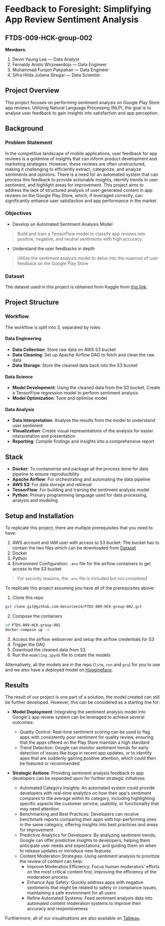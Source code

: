 # Feedback to Foresight: Simplifying App Review Sentiment Analysis
## FTDS-009-HCK-group-002
**Members**:
1. Devin Yaung Lee — Data Analyst
2. Fernaldy Aristo Wirjowerdojo — Data Engineer
3. Muhammad Furqon Pakpahan — Data Engineer
4. Sifra Hilda Juliana Siregar — Data Scientist


## Project Overview
This project focuses on performing sentiment analysis on Google Play Store app reviews. Utilizing Natural Language Processing (NLP), the goal is to analyse user feedback to gain insights into satisfaction and app perception.


## Background
### Problem Statement
In the competitive landscape of mobile applications, user feedback for app reviews is a goldmine of insights that can inform product development and marketing strategies. However, these reviews are often unstructured, making it challenging to efficiently extract, categorize, and analyze sentiments and opinions. There is a need for an automated system that can process this feedback to provide actionable insights, identify trends in user sentiment, and highlight areas for improvement. This project aims to address the lack of structured analysis of user-generated content in app reviews on the Google Play Store, which, if leveraged correctly, can significantly enhance user satisfaction and app performance in the market.

### Objectives
- Develop an Automated Sentiment Analysis Model
> Build and train a TensorFlow model to classify app reviews into positive, negative, and neutral sentiments with high accuracy.
- Understand the user feedbacks in depth
> Utilize the sentiment analysis model to delve into the nuances of user feedback on the Google Play Store

### Dataset
The dataset used in this project is obtained from Kaggle from [this link](https://www.kaggle.com/datasets/whenamancodes/play-store-apps?select=googleplaystore.csv).


## Project Structure
### Workflow
The workflow is split into 3, separated by roles:
#### Data Engineering
- **Data Collection**: Store raw data on AWS S3 bucket
- **Data Cleaning**: Set up Apache Airflow DAG to fetch and clean the raw data
- **Data Storage**: Store the cleaned data back into the S3 bucket

#### Data Science
- **Model Development**: Using the cleaned data from the S3 bucket, Create a TensorFlow regression model to perform sentiment analysis
- **Model Optimization**: Tune and optimise model

#### Data Analysis
- **Data Interpretation**: Analyse the results from the model to understand user sentiment
- **Visualization**: Create visual representations of the analysis for easier interpretation and presentation
- **Reporting**: Compile findings and insights into a comprehensive report


## Stack
- **Docker**: To containerise and package all the process done for data pipeline to ensure reproducibility
- **Apache Airflow**: For orchestrating and automating the data pipeline
- **AWS S3**: For data storage and retrieval
- **TensorFlow**: For building and training the sentiment analysis model
- **Python**: Primary programming language used for data processing, analysis and modeling


## Setup and Installation
To replicate this project, there are multiple prerequisites that you need to have:
1. AWS account and IAM user with access to S3 bucket: The bucket has to contain the two files which can be downloaded from [Dataset](#dataset)
2. Docker
3. Python
4. Environment Configuration: `.env` file for the airflow containers to get access to the S3 bucket
> For security reasons, the `.env` file is included but not completed

To replicate this project assuming you have all of the prerequisites above:
1. Clone this repo
```bash
git clone git@github.com:devinlee14/FTDS-009-HCK-group-002.git
```
2. Compose the containers
```bash
cd FTDS-009-HCK-group-002
docker-compose up -d
```
3. Access the airflow webserver and setup the airflow credentials for S3
4. Trigger the DAG
5. Download the cleaned data from S3
6. Run the `modeling.ipynb` file to create the models

Alternatively, all the models are in the repo (`lstm`, `cnn` and `gru`) for you to use and we also have a deployed model on [Huggingface](https://huggingface.co/spaces/fernaldya/FTDS-009-HCK-group-002).


## Results
The result of our project is one part of a solution, the model created can still be further developed. However, this can be considered as a starting line for:
- **Model Deployment**: Integrating the sentiment analysis model into Google's app review system can be leveraged to achieve several outcomes:
    - Quality Control: Real-time sentiment scoring can be used to flag apps with consistently poor sentiment for quality review, ensuring that the apps offered on the Play Store maintain a high standard
    - Trend Detection: Google can monitor sentiment trends for early detection of issues like bugs in recent app updates, or to identify apps that are suddenly gaining positive attention, which could then be featured or recommended

- **Strategic Actions**: Providing sentiment analysis feedback to app developers can be expanded upon for further strategic initiatives:
    - Automated Category Insights: An automated system could provide developers with real-time analytics on how their app's sentiment compares to the average within its category, including highlighting specific aspects like customer service, usability, or functionality that may need attention
    - Benchmarking and Best Practices: Developers can receive benchmark reports comparing their apps with top-performing ones in the same category, offering insights into best practices and areas for improvement
    - Predictive Analytics for Developers: By analyzing sentiment trends, Google can offer predictive insights to developers, helping them anticipate user needs and expectations, and guiding them on when to release updates or introduce new features
    - Content Moderation Strategies: Using sentiment analysis to prioritize the review of content can help:
        - Improve Moderation Efficiency: Focus human moderators' efforts on the most critical content first, improving the efficiency of the moderation process
        - Enhance App Safety: Quickly address apps with negative sentiments that might be related to safety or compliance issues, maintaining a safe environment for all users
        - Refine Automated Systems: Feed sentiment analysis data into automated content moderation systems to improve their accuracy and responsiveness

Furthermore, all of our visualisations are also available on [Tableau](#Link-to-tableau).